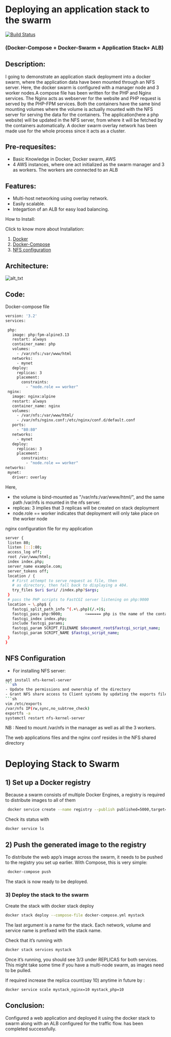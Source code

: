 # Deploying an application stack to the swarm
[![Build Status](https://travis-ci.org/joemccann/dillinger.svg?branch=master)]()
### (Docker-Compose + Docker-Swarm + Application Stack+ ALB)
## Description:
I going to demonstrate an application stack deployment into a docker swarm, where the application data have been mounted through an NFS server. 
Here, the docker swarm is configured with a manager node and 3 worker nodes.A compose file has been written for the PHP and Nginx services. The Nginx acts as webserver for the website and PHP request is served by the PHP-FPM services. Both the containers have the same bind mounting volumes where the volume is actually mounted with the NFS server for serving the data for the containers. 
The application(here a php website) will be updated in the NFS server, from where it will be fetched by the containers automatically. A docker swarm overlay network has been made use for the whole process since it acts as a cluster.

 
## Pre-requesites:

- Basic Knowledge in Docker, Docker swarm, AWS
- 4 AWS instances, where one act initialized as the swarm manager and 3 as workers. The workers are connected to an ALB

## Features:

- Multi-host networking using overlay network.
- Easily scalable.
 - Integartion of an ALB for easy load balancing.

 How to Install:
 
 Click to know more about Installation:
 1) [Docker](https://docs.docker.com/engine/install/)
 2) [Docker-Compose](https://docs.docker.com/compose/install/)
 3) [NFS configuration](https://www.tecmint.com/how-to-setup-nfs-server-in-linux/)
 
 ## Architecture:
![
alt_txt
](https://github.com/anandg1/docker-swarm-app/blob/main/Architecture.jpg)
 ## Code:
 
 Docker-compose file
 ```sh
 version: '3.2'
services:

  php:
    image: php:fpm-alpine3.13
    restart: always
    container_name: php
    volumes:
      - /var/nfs:/var/www/html
    networks:
      - mynet
    deploy:
      replicas: 3
      placement:
        constraints:
          - "node.role == worker"
  nginx:
    image: nginx:alpine
    restart: always
    container_name: nginx
    volumes:
      - /var/nfs:/var/www/html/
      - /var/nfs/nginx.conf:/etc/nginx/conf.d/default.conf
    ports:
      - "80:80"
    networks:
      - mynet
    deploy:
      replicas: 3
      placement:
        constraints:
          - "node.role == worker"
networks:
  mynet:
    driver: overlay
 ```
 Here,
- the volume is bind-mounted as "/var/nfs:/var/www/html/", and the same path /var/nfs is mounted in the nfs server.
- replicas: 3 implies that 3 replicas will be created on stack deployment
- node.role == worker indicates that deployment will only take place on the worker node
 
 nginx configuration file for my application
 ```sh
 server {
  listen 80;
  listen [::]:80;
  access_log off;
  root /var/www/html;
  index index.php;
  server_name example.com;
  server_tokens off;
  location / {
    # First attempt to serve request as file, then
    # as directory, then fall back to displaying a 404.
    try_files $uri $uri/ /index.php?$args;
  }
  # pass the PHP scripts to FastCGI server listening on php:9000
  location ~ \.php$ {
    fastcgi_split_path_info ^(.+\.php)(/.+)$;
    fastcgi_pass php:9000;          <====== php is the name of the container having php-fpm
    fastcgi_index index.php;
    include fastcgi_params;
    fastcgi_param SCRIPT_FILENAME $document_root$fastcgi_script_name;
    fastcgi_param SCRIPT_NAME $fastcgi_script_name;
  }
}
```
## NFS Configuration
- For installing NFS server: 
```sh
apt install nfs-kernel-server
```sh
- Update the permissions and ownership of the directory
- Grant NFS share access to Client systems by updating the exports file.
```sh
vim /etc/exports
/var/nfs IP(rw,sync,no_subtree_check)
exportfs -a
systemctl restart nfs-kernel-server
```
 NB : Need to mount /var/nfs in the manager as well as all the 3 workers.
     
The web applications files and the nginx conf resides in the NFS shared directory

# Deploying Stack to Swarm

## 1) Set up a Docker registry

Because a swarm consists of multiple Docker Engines, a registry is required to distribute images to all of them
```sh
 docker service create --name registry --publish published=5000,target=5000 registry:2
 ```
Check its status with 
 ```sh
 docker service ls
 ```
 ## 2) Push the generated image to the registry
 
 To distribute the web app’s image across the swarm, it needs to be pushed to the registry you set up earlier. With Compose, this is very simple:
```sh
 docker-compose push
 ```
 The stack is now ready to be deployed.
 
 ### 3) Deploy the stack to the swarm
 
 Create the stack with docker stack deploy
 ```sh
 docker stack deploy --compose-file docker-compose.yml mystack
 ```
 The last argument is a name for the stack. Each network, volume and service name is prefixed with the stack name.

Check that it’s running with 
```sh
docker stack services mystack
```
Once it’s running, you should see 3/3 under REPLICAS for both services. This might take some time if you have a multi-node swarm, as images need to be pulled.

If required increase the replica count(say 10) anytime in future by :
```sh
docker service scale mystack_nginx=10 mystack_php=10
```
## Conclusion:
Configured a web application and deployed it using the docker stack to swarm along with an ALB configured for the traffic flow. has been completed successfully.
